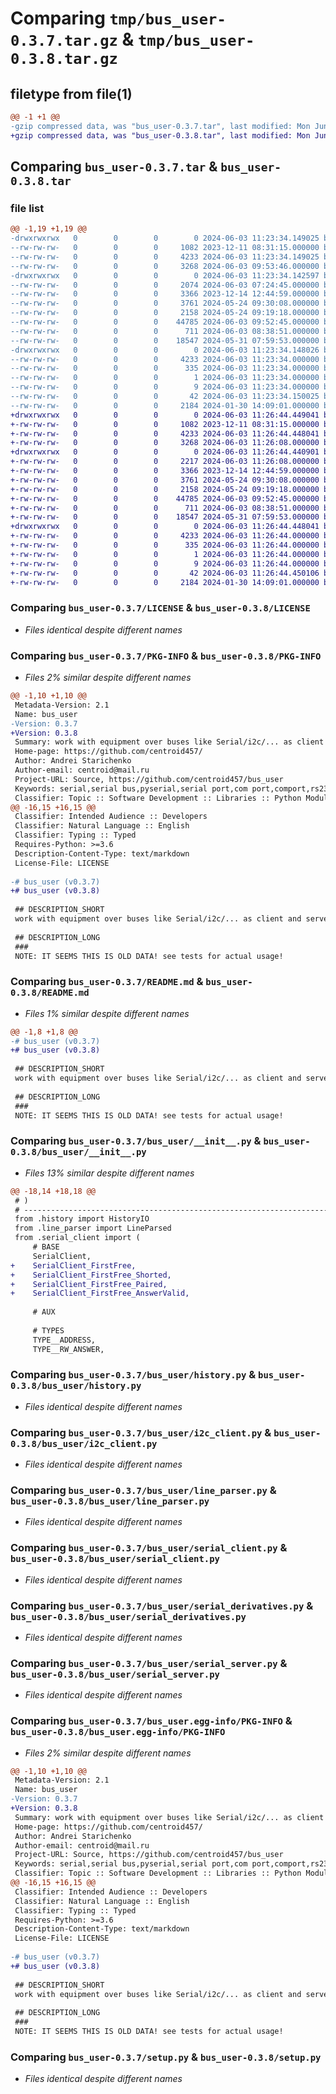 # Comparing `tmp/bus_user-0.3.7.tar.gz` & `tmp/bus_user-0.3.8.tar.gz`

## filetype from file(1)

```diff
@@ -1 +1 @@
-gzip compressed data, was "bus_user-0.3.7.tar", last modified: Mon Jun  3 11:23:34 2024, max compression
+gzip compressed data, was "bus_user-0.3.8.tar", last modified: Mon Jun  3 11:26:44 2024, max compression
```

## Comparing `bus_user-0.3.7.tar` & `bus_user-0.3.8.tar`

### file list

```diff
@@ -1,19 +1,19 @@
-drwxrwxrwx   0        0        0        0 2024-06-03 11:23:34.149025 bus_user-0.3.7/
--rw-rw-rw-   0        0        0     1082 2023-12-11 08:31:15.000000 bus_user-0.3.7/LICENSE
--rw-rw-rw-   0        0        0     4233 2024-06-03 11:23:34.149025 bus_user-0.3.7/PKG-INFO
--rw-rw-rw-   0        0        0     3268 2024-06-03 09:53:46.000000 bus_user-0.3.7/README.md
-drwxrwxrwx   0        0        0        0 2024-06-03 11:23:34.142597 bus_user-0.3.7/bus_user/
--rw-rw-rw-   0        0        0     2074 2024-06-03 07:24:45.000000 bus_user-0.3.7/bus_user/__init__.py
--rw-rw-rw-   0        0        0     3366 2023-12-14 12:44:59.000000 bus_user-0.3.7/bus_user/history.py
--rw-rw-rw-   0        0        0     3761 2024-05-24 09:30:08.000000 bus_user-0.3.7/bus_user/i2c_client.py
--rw-rw-rw-   0        0        0     2158 2024-05-24 09:19:18.000000 bus_user-0.3.7/bus_user/line_parser.py
--rw-rw-rw-   0        0        0    44785 2024-06-03 09:52:45.000000 bus_user-0.3.7/bus_user/serial_client.py
--rw-rw-rw-   0        0        0      711 2024-06-03 08:38:51.000000 bus_user-0.3.7/bus_user/serial_derivatives.py
--rw-rw-rw-   0        0        0    18547 2024-05-31 07:59:53.000000 bus_user-0.3.7/bus_user/serial_server.py
-drwxrwxrwx   0        0        0        0 2024-06-03 11:23:34.148026 bus_user-0.3.7/bus_user.egg-info/
--rw-rw-rw-   0        0        0     4233 2024-06-03 11:23:34.000000 bus_user-0.3.7/bus_user.egg-info/PKG-INFO
--rw-rw-rw-   0        0        0      335 2024-06-03 11:23:34.000000 bus_user-0.3.7/bus_user.egg-info/SOURCES.txt
--rw-rw-rw-   0        0        0        1 2024-06-03 11:23:34.000000 bus_user-0.3.7/bus_user.egg-info/dependency_links.txt
--rw-rw-rw-   0        0        0        9 2024-06-03 11:23:34.000000 bus_user-0.3.7/bus_user.egg-info/top_level.txt
--rw-rw-rw-   0        0        0       42 2024-06-03 11:23:34.150025 bus_user-0.3.7/setup.cfg
--rw-rw-rw-   0        0        0     2184 2024-01-30 14:09:01.000000 bus_user-0.3.7/setup.py
+drwxrwxrwx   0        0        0        0 2024-06-03 11:26:44.449041 bus_user-0.3.8/
+-rw-rw-rw-   0        0        0     1082 2023-12-11 08:31:15.000000 bus_user-0.3.8/LICENSE
+-rw-rw-rw-   0        0        0     4233 2024-06-03 11:26:44.448041 bus_user-0.3.8/PKG-INFO
+-rw-rw-rw-   0        0        0     3268 2024-06-03 11:26:08.000000 bus_user-0.3.8/README.md
+drwxrwxrwx   0        0        0        0 2024-06-03 11:26:44.440901 bus_user-0.3.8/bus_user/
+-rw-rw-rw-   0        0        0     2217 2024-06-03 11:26:08.000000 bus_user-0.3.8/bus_user/__init__.py
+-rw-rw-rw-   0        0        0     3366 2023-12-14 12:44:59.000000 bus_user-0.3.8/bus_user/history.py
+-rw-rw-rw-   0        0        0     3761 2024-05-24 09:30:08.000000 bus_user-0.3.8/bus_user/i2c_client.py
+-rw-rw-rw-   0        0        0     2158 2024-05-24 09:19:18.000000 bus_user-0.3.8/bus_user/line_parser.py
+-rw-rw-rw-   0        0        0    44785 2024-06-03 09:52:45.000000 bus_user-0.3.8/bus_user/serial_client.py
+-rw-rw-rw-   0        0        0      711 2024-06-03 08:38:51.000000 bus_user-0.3.8/bus_user/serial_derivatives.py
+-rw-rw-rw-   0        0        0    18547 2024-05-31 07:59:53.000000 bus_user-0.3.8/bus_user/serial_server.py
+drwxrwxrwx   0        0        0        0 2024-06-03 11:26:44.448041 bus_user-0.3.8/bus_user.egg-info/
+-rw-rw-rw-   0        0        0     4233 2024-06-03 11:26:44.000000 bus_user-0.3.8/bus_user.egg-info/PKG-INFO
+-rw-rw-rw-   0        0        0      335 2024-06-03 11:26:44.000000 bus_user-0.3.8/bus_user.egg-info/SOURCES.txt
+-rw-rw-rw-   0        0        0        1 2024-06-03 11:26:44.000000 bus_user-0.3.8/bus_user.egg-info/dependency_links.txt
+-rw-rw-rw-   0        0        0        9 2024-06-03 11:26:44.000000 bus_user-0.3.8/bus_user.egg-info/top_level.txt
+-rw-rw-rw-   0        0        0       42 2024-06-03 11:26:44.450106 bus_user-0.3.8/setup.cfg
+-rw-rw-rw-   0        0        0     2184 2024-01-30 14:09:01.000000 bus_user-0.3.8/setup.py
```

### Comparing `bus_user-0.3.7/LICENSE` & `bus_user-0.3.8/LICENSE`

 * *Files identical despite different names*

### Comparing `bus_user-0.3.7/PKG-INFO` & `bus_user-0.3.8/PKG-INFO`

 * *Files 2% similar despite different names*

```diff
@@ -1,10 +1,10 @@
 Metadata-Version: 2.1
 Name: bus_user
-Version: 0.3.7
+Version: 0.3.8
 Summary: work with equipment over buses like Serial/i2c/... as client and server
 Home-page: https://github.com/centroid457/
 Author: Andrei Starichenko
 Author-email: centroid@mail.ru
 Project-URL: Source, https://github.com/centroid457/bus_user
 Keywords: serial,serial bus,pyserial,serial port,com port,comport,rs232,UART,TTL,serial client,serial server,serial emulator,i2c
 Classifier: Topic :: Software Development :: Libraries :: Python Modules
@@ -16,15 +16,15 @@
 Classifier: Intended Audience :: Developers
 Classifier: Natural Language :: English
 Classifier: Typing :: Typed
 Requires-Python: >=3.6
 Description-Content-Type: text/markdown
 License-File: LICENSE
 
-# bus_user (v0.3.7)
+# bus_user (v0.3.8)
 
 ## DESCRIPTION_SHORT
 work with equipment over buses like Serial/i2c/... as client and server
 
 ## DESCRIPTION_LONG
 ###
 NOTE: IT SEEMS THIS IS OLD DATA! see tests for actual usage!
```

### Comparing `bus_user-0.3.7/README.md` & `bus_user-0.3.8/README.md`

 * *Files 1% similar despite different names*

```diff
@@ -1,8 +1,8 @@
-# bus_user (v0.3.7)
+# bus_user (v0.3.8)
 
 ## DESCRIPTION_SHORT
 work with equipment over buses like Serial/i2c/... as client and server
 
 ## DESCRIPTION_LONG
 ###
 NOTE: IT SEEMS THIS IS OLD DATA! see tests for actual usage!
```

### Comparing `bus_user-0.3.7/bus_user/__init__.py` & `bus_user-0.3.8/bus_user/__init__.py`

 * *Files 13% similar despite different names*

```diff
@@ -18,14 +18,18 @@
 # )
 # ---------------------------------------------------------------------------------------------------------------------
 from .history import HistoryIO
 from .line_parser import LineParsed
 from .serial_client import (
     # BASE
     SerialClient,
+    SerialClient_FirstFree,
+    SerialClient_FirstFree_Shorted,
+    SerialClient_FirstFree_Paired,
+    SerialClient_FirstFree_AnswerValid,
 
     # AUX
 
     # TYPES
     TYPE__ADDRESS,
     TYPE__RW_ANSWER,
```

### Comparing `bus_user-0.3.7/bus_user/history.py` & `bus_user-0.3.8/bus_user/history.py`

 * *Files identical despite different names*

### Comparing `bus_user-0.3.7/bus_user/i2c_client.py` & `bus_user-0.3.8/bus_user/i2c_client.py`

 * *Files identical despite different names*

### Comparing `bus_user-0.3.7/bus_user/line_parser.py` & `bus_user-0.3.8/bus_user/line_parser.py`

 * *Files identical despite different names*

### Comparing `bus_user-0.3.7/bus_user/serial_client.py` & `bus_user-0.3.8/bus_user/serial_client.py`

 * *Files identical despite different names*

### Comparing `bus_user-0.3.7/bus_user/serial_derivatives.py` & `bus_user-0.3.8/bus_user/serial_derivatives.py`

 * *Files identical despite different names*

### Comparing `bus_user-0.3.7/bus_user/serial_server.py` & `bus_user-0.3.8/bus_user/serial_server.py`

 * *Files identical despite different names*

### Comparing `bus_user-0.3.7/bus_user.egg-info/PKG-INFO` & `bus_user-0.3.8/bus_user.egg-info/PKG-INFO`

 * *Files 2% similar despite different names*

```diff
@@ -1,10 +1,10 @@
 Metadata-Version: 2.1
 Name: bus_user
-Version: 0.3.7
+Version: 0.3.8
 Summary: work with equipment over buses like Serial/i2c/... as client and server
 Home-page: https://github.com/centroid457/
 Author: Andrei Starichenko
 Author-email: centroid@mail.ru
 Project-URL: Source, https://github.com/centroid457/bus_user
 Keywords: serial,serial bus,pyserial,serial port,com port,comport,rs232,UART,TTL,serial client,serial server,serial emulator,i2c
 Classifier: Topic :: Software Development :: Libraries :: Python Modules
@@ -16,15 +16,15 @@
 Classifier: Intended Audience :: Developers
 Classifier: Natural Language :: English
 Classifier: Typing :: Typed
 Requires-Python: >=3.6
 Description-Content-Type: text/markdown
 License-File: LICENSE
 
-# bus_user (v0.3.7)
+# bus_user (v0.3.8)
 
 ## DESCRIPTION_SHORT
 work with equipment over buses like Serial/i2c/... as client and server
 
 ## DESCRIPTION_LONG
 ###
 NOTE: IT SEEMS THIS IS OLD DATA! see tests for actual usage!
```

### Comparing `bus_user-0.3.7/setup.py` & `bus_user-0.3.8/setup.py`

 * *Files identical despite different names*

